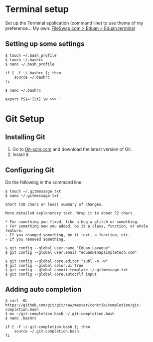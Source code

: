 # Terminal setup

Set up the Terminal application (command line) to use theme of my preference... My own: [FileSwap.com > Eduan > Eduan.terminal](http://www.fileswap.com/dl/t0wJEala52/Eduan.terminal.html)

## Setting up some settings

`$ touch ~/.bash_profile`<br />
`$ touch ~/.bashrc`<br />
`$ nano ~/.bash_profile`

    if [ -f ~/.bashrc ]; then
        source ~/.bashrc
    fi

`$ nano ~/.bashrc`

    export PS1='[\t] \w >>> '

# Git Setup

## Installing Git

1. Go to [Git-scm.com](http://git-scm.com/) and download the latest version of Git.
2. Install it.

## Configuring Git

Do the following in the command line:

`$ touch ~/.gitmessage.txt`<br />
`$ nano ~/.gitmessage.txt`

    Short (50 chars or less) summary of changes.

    More detailed explanatory text. Wrap it to about 72 chars.

    * For something you fixed, like a bug a glitch or something.
    + For something new you added, be it a class, function, or whole feature.
    ~ If you changed something, be it text, a function, etc.
    - If you removed something.

`$ git config --global user.name "Eduan Lavaque"`<br />
`$ git config --global user.email "eduan@snapsimpletech.com"`<br />

`$ git config --global core.editor "subl -n -w"`<br />
`$ git config --global color.ui true`<br />
`$ git config --global commit.template ~/.gitmessage.txt`<br />
`$ git config --global core.autocrlf input`

## Adding auto completion

`$ curl -OL https://github.com/git/git/raw/master/contrib/completion/git-completion.bash`<br />
`$ mv ~/git-completion.bash ~/.git-completion.bash`<br />
`$ nano .bashrc`

    if [ -f ~/.git-completion.bash ]; then
        source ~/.git-completion.bash
    fi